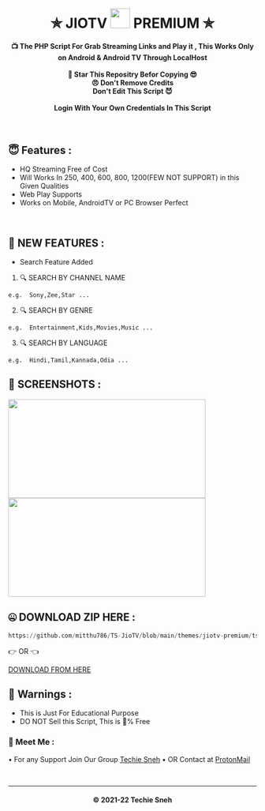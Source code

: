 <h1 align='center'>✯ JIOTV <img src="https://upload.wikimedia.org/wikipedia/commons/thumb/8/8a/Jio_TV_logo.svg/1200px-Jio_TV_logo.svg.png" width="40" height="40"> PREMIUM ✯</h1>

<!-- DO NOT EDIT FILE AND ADD YOU NAME HERE AND PUBLISH -->
<!-- © 2021-22 TechieSneh -->

<h4 align='center'>📺 The PHP Script For Grab Streaming Links and Play it , This Works Only on Android & Android TV
Through LocalHost <br><br>🌟 Star This Repositry Befor Copying 😎<br>😠 Don't Remove Credits<br>Don't Edit This Script
😈<br><br>Login With Your Own Credentials In This Script</h4>
<br>

<h2>😇 Features :</h2>

- HQ Streaming Free of Cost <br>
- Will Works In 250, 400, 600, 800, 1200(FEW NOT SUPPORT) in this Given Qualities
- Web Play Supports
- Works on Mobile, AndroidTV or PC Browser Perfect

<br>
<h2>💖 NEW FEATURES :</h2>

- Search Feature Added<br>

1. 🔍 SEARCH BY CHANNEL NAME 
```
e.g.  Sony,Zee,Star ...
```
2. 🔍 SEARCH BY GENRE 
```
e.g.  Entertainment,Kids,Movies,Music ...
```
3. 🔍 SEARCH BY LANGUAGE 
```
e.g.  Hindi,Tamil,Kannada,Odia ...
```

<h2>📸 SCREENSHOTS : </h2>

<img src="https://raw.githubusercontent.com/mitthu786/TS-JioTV/main/screenshots/jiotv-premium/premium.png" width="400" height="200">

<br>

<img src="https://raw.githubusercontent.com/mitthu786/TS-JioTV/main/screenshots/jiotv-premium/play.png" width="400" height="200">

<br>
<h2>🤐 DOWNLOAD ZIP HERE :</h2>

```py
https://github.com/mitthu786/TS-JioTV/blob/main/themes/jiotv-premium/tspremium.zip?raw=true
```

👉 OR 👈

[DOWNLOAD FROM HERE](https://github.com/mitthu786/TS-JioTV/blob/main/themes/jiotv-premium/tspremium.zip?raw=true)

<h2>🚸 Warnings :</h2>

- This is Just For Educational Purpose
- DO NOT Sell this Script, This is 💯% Free

<h3>🤗 Meet Me : </h3>

• For any Support Join Our Group [Techie Sneh](https://telegram.me/techiesneh)
• OR Contact at [ProtonMail](mailto:techiesneh@protonmail.com)

<br>

---
<h4 align='center'>© 2021-22 Techie Sneh</h4>

<!-- DO NOT REMOVE THIS CREDIT -->

